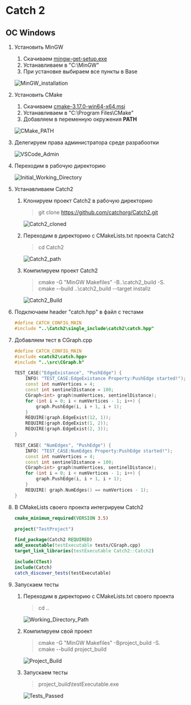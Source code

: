 # Catch 2

## ОС Windows
1. Установить MinGW
    1. Скачиваем [mingw-get-setup.exe](http://www.mingw.org/wiki/Getting_Started)
    2. Устанавливаем в "C:\MinGW"
    3. При установке выбираем все пункты в Base

    ![MinGW_installation](https://i.imgur.com/orgwG0M.jpg)

2. Установить CMake
    1. Скачиваем [cmake-3.17.0-win64-x64.msi](https://cmake.org/download/)
    2. Устанавливаем в "C:\Program Files\CMake\"
    3. Добавляем в переменную окружения **PATH**

    ![CMake_PATH](https://i.imgur.com/Sl2lc2M.jpg)

3. Делегируем права администратора среде разрабоотки

    ![VSCode_Admin](https://i.imgur.com/ESjrAVw.jpg)

4. Переходим в рабочую директорию

    ![Initial_Working_Directory](https://i.imgur.com/DAyLq9C.jpg)

5. Устанавливаем Catch2
    1. Клонируем проект Catch2 в рабочую директорию
        > git clone https://github.com/catchorg/Catch2.git

        ![Catch2_cloned](https://i.imgur.com/Yv95fzD.jpg)
    2. Переходим в директорию с CMakeLists.txt проекта Catch2
        > cd Catch2

        ![Catch2_path](https://i.imgur.com/tzdFnia.jpg)
    3. Компилируем проект Catch2
        > cmake -G "MinGW Makefiles" -B..\catch2_build -S.</br>
        > cmake --build ..\catch2_build --target installz

        ![Catch2_Build](https://i.imgur.com/e3Cn3G7.jpg)
6. Подключаем header "catch.hpp" в файл с тестами 
    ```cpp
    #define CATCH_CONFIG_MAIN
    #include "..\Catch2\single_include\catch2\catch.hpp"
    ```

7. Добавляем тест в CGraph.cpp
    ```cpp
    #define CATCH_CONFIG_MAIN
    #include <catch2\catch.hpp>
    #include "..\src\CGraph.h"

    TEST_CASE("EdgeExistance", "PushEdge") {
        INFO( "TEST_CASE:EdgeExistance Property:PushEdge started!");
        const int numVertices = 4;
        const int sentinelDistance = 100;
        CGraph<int> graph(numVertices, sentinelDistance);
        for (int i = 0; i < numVertices - 1; i++) {
            graph.PushEdge(i, i + 1, i + 1);
        } 
        REQUIRE(graph.EdgeExist(12, 1));
        REQUIRE(graph.EdgeExist(1, 2));
        REQUIRE(graph.EdgeExist(2, 3));
    }

    TEST_CASE( "NumEdges", "PushEdge") {
        INFO( "TEST_CASE:NumEdges Property:PushEdge started!");
        const int numVertices = 4;
        const int sentinelDistance = 100;
        CGraph<int> graph(numVertices, sentinelDistance);
        for (int i = 0; i < numVertices - 1; i++) {
            graph.PushEdge(i, i + 1, i + 1);
        }
        REQUIRE( graph.NumEdges() == numVertices - 1);
    }
    ```

8. В CMakeLists своего проекта интегрируем Catch2
    ```cmake
    cmake_minimum_required(VERSION 3.5)

    project("TestProject")

    find_package(Catch2 REQUIRED)
    add_executable(testExecutable tests/CGraph.cpp)
    target_link_libraries(testExecutable Catch2::Catch2)

    include(CTest)
    include(Catch)
    catch_discover_tests(testExecutable)
    ```

9. Запускаем тесты
    1. Переходим в директорию с CMakeLists.txt своего проекта
        > cd ..

        ![Working_Directory_Path](https://i.imgur.com/GzcViH0.jpg)
    2. Компилируем свой проект
        > cmake -G "MinGW Makefiles" -Bproject_build -S.</br>
        > cmake --build project_build

        ![Project_Build](https://i.imgur.com/mvxo4Tg.jpg)        
    3. Запускаем тесты
        > project_build\testExecutable.exe
    
        ![Tests_Passed](https://i.imgur.com/b5uEJZO.jpg)